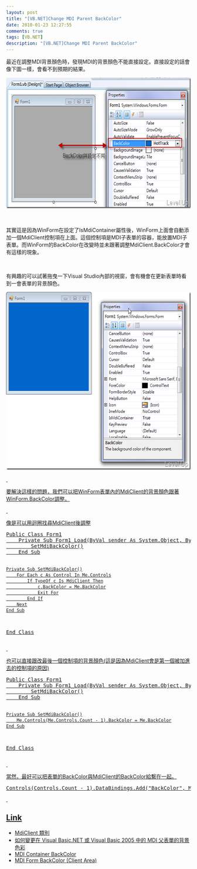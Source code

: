 ```yaml
---
layout: post
title: "[VB.NET]Change MDI Parent BackColor"
date: 2010-01-23 12:27:55
comments: true
tags: [VB.NET]
description: "[VB.NET]Change MDI Parent BackColor"
---
```

<p>最近在調整MDI背景顏色時，發現MDI的背景顏色不能直接設定。直接設定的話會像下圖一樣，會看不到預期的結果。</p>  <p><img style="border-right-width: 0px; display: inline; border-top-width: 0px; border-bottom-width: 0px; border-left-width: 0px" title="image" border="0" alt="image" src="\images\posts\13220\image_thumb.png" width="644" height="356" /></a> </p>  <p> </p>  <p>其實這是因為WinForm在設定了IsMdiContainer屬性後，WinForm上面會自動添加一個MdiClient控制項在上面。這個控制項是MDI子表單的容器，能放置MDI子表單。而WinForm的BackColor在改變時並未跟著調整MdiClient.BackColor才會有這樣的現象。</p>  <p> </p>  <p>有興趣的可以試著拖曳一下Visual Studio內部的視窗，會有機會在更新表單時看到一會表單的背景顏色。</p>  <p><a href="http://files.dotblogs.com.tw/larrynung/1001/2d7ea05614f0_A510/image_4.png" rel="lightbox"><img style="border-right-width: 0px; display: inline; border-top-width: 0px; border-bottom-width: 0px; border-left-width: 0px" title="image" border="0" alt="image" src="\images\posts\13220\image_thumb_1.png" width="602" height="484" /> </p>  <p> </p>  <p>要解決這樣的問題，我們可以把WinForm表單內的MdiClient的背景顏色跟著WinForm.BackColor調整。</p>  <p> </p>  <p>像是可以用迴圈找尋MdiClient後調整    <br /></p>  <div style="padding-bottom: 0px; margin: 0px; padding-left: 0px; padding-right: 0px; display: inline; float: none; padding-top: 0px" id="scid:812469c5-0cb0-4c63-8c15-c81123a09de7:87416581-192b-467a-bf9b-578ef8540e0e" class="wlWriterSmartContent">   <pre class="vb:nocontrols" name="code">Public Class Form1
    Private Sub Form1_Load(ByVal sender As System.Object, ByVal e As System.EventArgs) Handles MyBase.Load
        SetMdiBackColor()
    End Sub

    Private Sub SetMdiBackColor()
        For Each c As Control In Me.Controls
            If TypeOf c Is MdiClient Then
                c.BackColor = Me.BackColor
                Exit For
            End If
        Next
    End Sub
End Class</pre>
</div>

<p> </p>

<p>也可以直接跟改最後一個控制項的背景顏色(這是因為MdiClient會是第一個被加進去的控制項的原因) 
  <br /></p>

<div style="padding-bottom: 0px; margin: 0px; padding-left: 0px; padding-right: 0px; display: inline; float: none; padding-top: 0px" id="scid:812469c5-0cb0-4c63-8c15-c81123a09de7:030609b3-de19-4425-929e-9f81c68b425f" class="wlWriterSmartContent">
  <pre class="vb:nocontrols" name="code">Public Class Form1
    Private Sub Form1_Load(ByVal sender As System.Object, ByVal e As System.EventArgs) Handles MyBase.Load
        SetMdiBackColor()
    End Sub

    Private Sub SetMdiBackColor()
        Me.Controls(Me.Controls.Count - 1).BackColor = Me.BackColor
    End Sub
End Class</pre>
</div>

<p> </p>

<p>當然，最好可以把表單的BackColor與MdiClient的BackColor給繫在一起。</p>

<div style="padding-bottom: 0px; margin: 0px; padding-left: 0px; padding-right: 0px; display: inline; float: none; padding-top: 0px" id="scid:812469c5-0cb0-4c63-8c15-c81123a09de7:d304be5d-cbf1-409c-9dc7-a6835cf9ee6a" class="wlWriterEditableSmartContent"><pre name="code" class="vb">Controls(Controls.Count - 1).DataBindings.Add("BackColor", Me, "BackColor")</pre></div>

<p> </p>

<h2>Link</h2>

<ul>
  <li>MdiClient 類別 </li>

  <li>如何變更在 Visual Basic.NET 或 Visual Basic 2005 中的 MDI 父表單的背景色彩 </li>

  <li>MDI Container BackColor </li>

  <li>MDI Form BackColor (Client Area) </li>
</ul>
